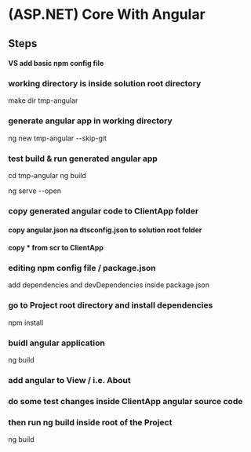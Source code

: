 ﻿# (ASP.NET) Core With Angular

## Steps

#### VS add basic npm config file

### working directory is inside solution root directory
make dir tmp-angular

### generate angular app in working directory
ng new tmp-angular --skip-git

### test build & run generated angular app
cd tmp-angular
ng build

ng serve --open

### copy generated angular code to ClientApp folder

#### copy angular.json na dtsconfig.json to solution root folder
#### copy * from scr to ClientApp

### editing npm config file / package.json
add dependencies and devDependencies inside package.json


### go to Project root directory and install dependencies
npm install


### buidl angular application
ng build


### add angular to View / i.e. About
<app-root></app-root>

### do some test changes inside ClientApp angular source code


### then run ng build inside root of the Project
ng build

 
